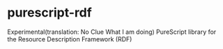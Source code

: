 # purescript-rdf
Experimental(translation: No Clue What I am doing) PureScript library for the Resource Description Framework (RDF)

